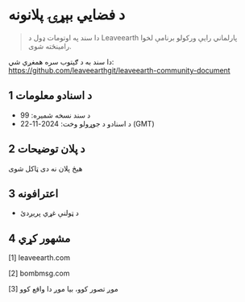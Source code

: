 # د فضايي بېړۍ پلانونه

>دا سند په اوتومات ډول د Leaveearth پارلماني رایې ورکولو برنامې لخوا رامینځته شوی.

دا سند به د ګیتوب سره همغږي شي: https://github.com/leaveearthgit/leaveearth-community-document

## 1 د اسنادو معلومات

- د سند نسخه شمیره: 99
- د اسنادو د جوړولو وخت: 2024-11-22 (GMT)

## 2 د پلان توضیحات

هیڅ پلان نه دی ټاکل شوی

## 3 اعترافونه
* د ټولنې غړي پریږدئ

## 4 مشهور کړي
[1] leaveearth.com

[2] bombmsg.com

[3] موږ تصور کوو، بیا موږ دا واقع کوو